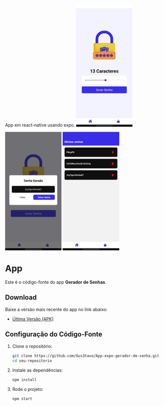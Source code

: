 App em react-native usando expo.
<img src="/print.jpeg" height="400">
<img src="/print1.jpeg" height="400">
<img src="/print2.jpeg" height="400">

# App

Este é o código-fonte do app **Gerador de Senhas**.

## Download

Baixe a versão mais recente do app no link abaixo:

- [Última Versão (APK)](https://github.com/Gus3tavo/App-expo-gerador-de-senha/releases)

## Configuração do Código-Fonte

1. Clone o repositório:
   ```bash
   git clone https://github.com/Gus3tavo/App-expo-gerador-de-senha.git
   cd seu-repositorio
2. Instale as dependências:
   ```bash
   npm install
3. Rode o projeto:
   ```bash
   npm start


